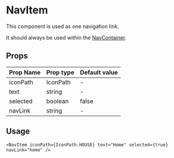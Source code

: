 # NavItem

This component is used as one navigation link.

It should always be used within the [NavContainer](src-stories-header-navcontainer-story-svelte).

## Props

| Prop Name | Prop type | Default value |
| --------- | --------- | ------------- |
| iconPath  | IconPath  | -             |
| text      | string    | -             |
| selected  | boolean   | false         |
| navLink   | string    | -             |

## Usage

```svelte
<NavItem iconPath={IconPath.HOUSE} text="Home" selected={true} navLink="home" />
```
